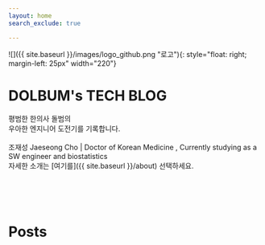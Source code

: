 ```yaml
---
layout: home
search_exclude: true

---
```


![]({{ site.baseurl }}/images/logo_github.png "로고"){: style="float: right; margin-left: 25px" width="220"}

# DOLBUM's TECH BLOG

평범한 한의사 돌범의 <br/>
우아한 엔지니어 도전기를 기록합니다.<br/>
<br/>
조재성 Jaeseong Cho | Doctor of Korean Medicine , Currently studying as a SW engineer and biostatistics</br>
자세한 소개는 [여기를]({{ site.baseurl }}/about) 선택하세요.

<br/>
<br/>
<br/>

# Posts